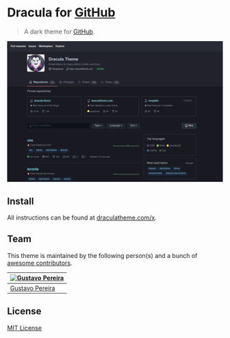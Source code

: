 # Dracula for [GitHub](https://github.com/)

> A dark theme for [GitHub](https://github.com/).

![Screenshot](./screenshot.png)

## Install

All instructions can be found at [draculatheme.com/x](https://draculatheme.com/github).

## Team

This theme is maintained by the following person(s) and a bunch of [awesome contributors](https://github.com/dracula/template/graphs/contributors).

[![Gustavo Pereira](https://github.com/oguhpereira.png?size=100)](https://github.com/oguhpereira) |
--- |
[Gustavo Pereira](https://github.com/oguhpereira) |

## License

[MIT License](./LICENSE)